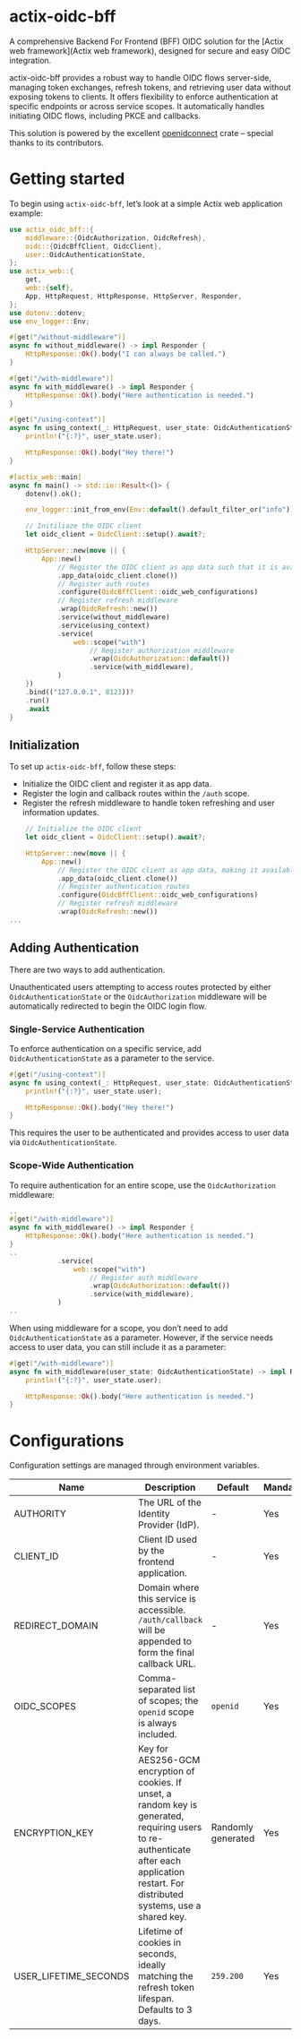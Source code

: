 # actix-oidc-bff

A comprehensive Backend For Frontend (BFF) OIDC solution for the [Actix web framework](Actix web framework), designed for secure and easy OIDC integration.

actix-oidc-bff provides a robust way to handle OIDC flows server-side, managing token exchanges, refresh tokens, and retrieving user data without exposing tokens to clients. It offers flexibility to enforce authentication at specific endpoints or across service scopes. It automatically handles initiating OIDC flows, including PKCE and callbacks.

This solution is powered by the excellent [openidconnect](https://docs.rs/openidconnect) crate – special thanks to its contributors.

# Getting started

To begin using `actix-oidc-bff`, let’s look at a simple Actix web application example:

```rust
use actix_oidc_bff::{
    middleware::{OidcAuthorization, OidcRefresh},
    oidc::{OidcBffClient, OidcClient},
    user::OidcAuthenticationState,
};
use actix_web::{
    get,
    web::{self},
    App, HttpRequest, HttpResponse, HttpServer, Responder,
};
use dotenv::dotenv;
use env_logger::Env;

#[get("/without-middleware")]
async fn without_middleware() -> impl Responder {
    HttpResponse::Ok().body("I can always be called.")
}

#[get("/with-middleware")]
async fn with_middleware() -> impl Responder {
    HttpResponse::Ok().body("Here authentication is needed.")
}

#[get("/using-context")]
async fn using_context(_: HttpRequest, user_state: OidcAuthenticationState) -> impl Responder {
    println!("{:?}", user_state.user);

    HttpResponse::Ok().body("Hey there!")
}

#[actix_web::main]
async fn main() -> std::io::Result<()> {
    dotenv().ok();

    env_logger::init_from_env(Env::default().default_filter_or("info"));

    // Initiliaze the OIDC client
    let oidc_client = OidcClient::setup().await?;

    HttpServer::new(move || {
        App::new()
            // Register the OIDC client as app data such that it is available for middleware.
            .app_data(oidc_client.clone())
            // Register auth routes
            .configure(OidcBffClient::oidc_web_configurations)
            // Register refresh middleware
            .wrap(OidcRefresh::new())
            .service(without_middleware)
            .service(using_context)
            .service(
                web::scope("with")
                    // Register authorization middleware
                    .wrap(OidcAuthorization::default())
                    .service(with_middleware),
            )
    })
    .bind(("127.0.0.1", 8123))?
    .run()
    .await
}
```

## Initialization

To set up `actix-oidc-bff`, follow these steps:

- Initialize the OIDC client and register it as app data.
- Register the login and callback routes within the `/auth` scope.
- Register the refresh middleware to handle token refreshing and user information updates.

```rust
    // Initialize the OIDC client
    let oidc_client = OidcClient::setup().await?;

    HttpServer::new(move || {
        App::new()
            // Register the OIDC client as app data, making it available for middleware.
            .app_data(oidc_client.clone())
            // Register authentication routes
            .configure(OidcBffClient::oidc_web_configurations)
            // Register refresh middleware
            .wrap(OidcRefresh::new())
...            
```

## Adding Authentication

There are two ways to add authentication. 

Unauthenticated users attempting to access routes protected by either `OidcAuthenticationState` or the `OidcAuthorization` middleware will be automatically redirected to begin the OIDC login flow.

### Single-Service Authentication

To enforce authentication on a specific service, add `OidcAuthenticationState` as a parameter to the service.
```rust
#[get("/using-context")]
async fn using_context(_: HttpRequest, user_state: OidcAuthenticationState) -> impl Responder {
    println!("{:?}", user_state.user);

    HttpResponse::Ok().body("Hey there!")
}
```

This requires the user to be authenticated and provides access to user data via `OidcAuthenticationState`.

### Scope-Wide Authentication

To require authentication for an entire scope, use the `OidcAuthorization` middleware:
```rust
..
#[get("/with-middleware")]
async fn with_middleware() -> impl Responder {
    HttpResponse::Ok().body("Here authentication is needed.")
}
..
            .service(
                web::scope("with")
                    // Register auth middleware
                    .wrap(OidcAuthorization::default())
                    .service(with_middleware),
            )
..
```

When using middleware for a scope, you don’t need to add `OidcAuthenticationState` as a parameter. However, if the service needs access to user data, you can still include it as a parameter:

```rust
#[get("/with-middleware")]
async fn with_middleware(user_state: OidcAuthenticationState) -> impl Responder {
    println!("{:?}", user_state.user);

    HttpResponse::Ok().body("Here authentication is needed.")
}
```

# Configurations

Configuration settings are managed through environment variables.

| Name                  | Description                                                                                                                                                                                  | Default            | Mandatory | Examples                               |
|-----------------------|----------------------------------------------------------------------------------------------------------------------------------------------------------------------------------------------|--------------------|-----------|----------------------------------------|
| AUTHORITY             | The URL of the Identity Provider (IdP).                                                                                                                                                      | -                  | Yes       | `https://some-idp-example.com`         |
| CLIENT_ID             | Client ID used by the frontend application.                                                                                                                                                  | -                  | Yes       | `34d7de69-5113-438e-8123-4d0449baebc1` |
| REDIRECT_DOMAIN       | Domain where this service is accessible. `/auth/callback` will be appended to form the final callback URL.                                                                                   | -                  | Yes       | `https://some-domain-example.com`      |
| OIDC_SCOPES           | Comma-separated list of scopes; the `openid` scope is always included.                                                                                                                       | `openid`           | Yes       | `openid,email,offline_access`          |
| ENCRYPTION_KEY        | Key for AES256-GCM encryption of cookies. If unset, a random key is generated, requiring users to re-authenticate after each application restart. For distributed systems, use a shared key. | Randomly generated | Yes       | `abcdefghijklmnopqrstuvwxyz123456`     |
| USER_LIFETIME_SECONDS | Lifetime of cookies in seconds, ideally matching the refresh token lifespan. Defaults to 3 days.                                                                                             | `259.200`          | Yes       | `259.200`                              |
